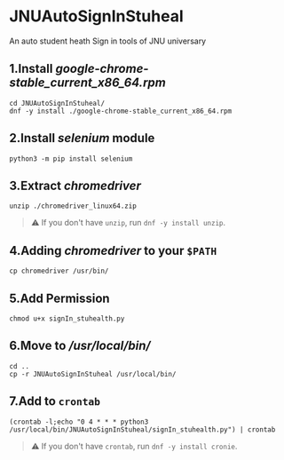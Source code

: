 # JNUAutoSignInStuheal
An auto student heath Sign in tools of JNU universary

## 1.Install *google-chrome-stable_current_x86_64.rpm*

```
cd JNUAutoSignInStuheal/
dnf -y install ./google-chrome-stable_current_x86_64.rpm
```

## 2.Install *selenium* module

```
python3 -m pip install selenium
```
## 3.Extract *chromedriver*

```
unzip ./chromedriver_linux64.zip
```

>:warning: If you don't have `unzip`, run `dnf -y install unzip`.

## 4.Adding *chromedriver* to your `$PATH`
```
cp chromedriver /usr/bin/
```

## 5.Add Permission

```
chmod u+x signIn_stuhealth.py
```

## 6.Move to */usr/local/bin/*

```
cd ..
cp -r JNUAutoSignInStuheal /usr/local/bin/
```

## 7.Add to `crontab`

```
(crontab -l;echo "0 4 * * * python3 /usr/local/bin/JNUAutoSignInStuheal/signIn_stuhealth.py") | crontab
```

>:warning: If you don't have `crontab`, run `dnf -y install cronie`.
